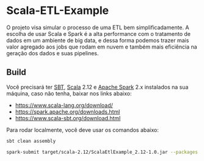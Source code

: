 # Scala-ETL-Example

O projeto visa simular o processo de uma ETL bem simplificadamente. A escolha de usar Scala e Spark é a alta performance com o tratamento de dados em um ambiente de big data, e dessa forma podemos trazer mais valor agregado aos jobs que rodam em nuvem e também mais eficiência na geração dos dados e suas pipelines.

## Build

Você precisará ter [SBT](https://www.scala-sbt.org/download.html), [Scala](https://www.scala-lang.org/) 2.12 e [Apache Spark](https://spark.apache.org/) 2.x instalados na sua máquina, caso não tenha, baixar nos links abaixo: 
- https://www.scala-lang.org/download/
- https://spark.apache.org/downloads.html
- https://www.scala-sbt.org/download.html

Para rodar localmente, você deve usar os comandos abaixo:

```bash
sbt clean assembly
```

```bash
spark-submit target/scala-2.12/ScalaEtlExample_2.12-1.0.jar --packages com.crealytics:spark-excel_2.12:0.13.7 --class=etl.ScalaEtlExample
```
